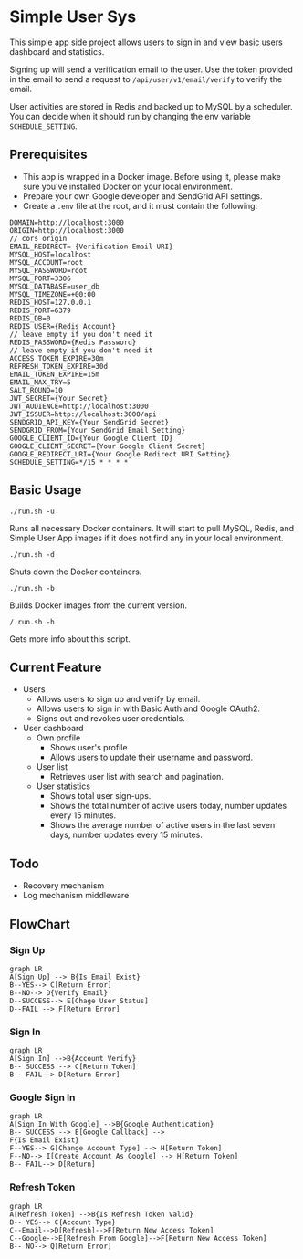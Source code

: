 # Simple User Sys
This simple app side project allows users to sign in and view basic users dashboard and statistics.

Signing up will send a verification email to the user. Use the token provided in the email to send a request to `/api/user/v1/email/verify` to verify the email.

User activities are stored in Redis and backed up to MySQL by a scheduler. You can decide when it should run by changing the env variable `SCHEDULE_SETTING`.

## Prerequisites
- This app is wrapped in a Docker image. Before using it, please make sure you've installed Docker on your local environment.
- Prepare your own Google developer and SendGrid API settings.
- Create a `.env` file at the root, and it must contain the following:
```
DOMAIN=http://localhost:3000
ORIGIN=http://localhost:3000
// cors origin
EMAIL_REDIRECT= {Verification Email URI}
MYSQL_HOST=localhost
MYSQL_ACCOUNT=root
MYSQL_PASSWORD=root
MYSQL_PORT=3306
MYSQL_DATABASE=user_db
MYSQL_TIMEZONE=+00:00
REDIS_HOST=127.0.0.1
REDIS_PORT=6379
REDIS_DB=0
REDIS_USER={Redis Account}
// leave empty if you don't need it
REDIS_PASSWORD={Redis Password}
// leave empty if you don't need it
ACCESS_TOKEN_EXPIRE=30m
REFRESH_TOKEN_EXPIRE=30d
EMAIL_TOKEN_EXPIRE=15m
EMAIL_MAX_TRY=5
SALT_ROUND=10
JWT_SECRET={Your Secret}
JWT_AUDIENCE=http://localhost:3000
JWT_ISSUER=http://localhost:3000/api
SENDGRID_API_KEY={Your SendGrid Secret}
SENDGRID_FROM={Your SendGrid Email Setting}
GOOGLE_CLIENT_ID={Your Google Client ID}
GOOGLE_CLIENT_SECRET={Your Google Client Secret}
GOOGLE_REDIRECT_URI={Your Google Redirect URI Setting}
SCHEDULE_SETTING=*/15 * * * *
```

## Basic Usage
 
	./run.sh -u  
Runs all necessary Docker containers. It will start to pull MySQL, Redis, and Simple User App images if it does not find any in your local environment.

	./run.sh -d
 Shuts down the Docker containers.

	./run.sh -b
Builds Docker images from the current version.

	/.run.sh -h
Gets more info about this script.

## Current Feature
- Users
	-   Allows users to sign up and verify by email.
	-   Allows users to sign in with Basic Auth and Google OAuth2.
	-   Signs out and revokes user credentials.
- User dashboard
	-  Own profile
	    - Shows user's profile
	    - Allows users to update their username and password.
	-  User list
	    -  Retrieves user list with search and pagination.
	-  User statistics
	    -  Shows total user sign-ups.
	    -  Shows the total number of active users today, number updates every 15 minutes.
	    -  Shows the average number of active users in the last seven days, number updates every 15 minutes.

## Todo
-  Recovery mechanism
-  Log mechanism middleware

## FlowChart
### Sign Up
```mermaid
graph LR
A[Sign Up] --> B{Is Email Exist} 
B--YES--> C[Return Error] 
B--NO--> D{Verify Email}
D--SUCCESS--> E[Chage User Status]
D--FAIL --> F[Return Error]
```

### Sign In
```mermaid
graph LR
A[Sign In] -->B{Account Verify}
B-- SUCCESS --> C[Return Token]
B-- FAIL--> D[Return Error]
```

### Google Sign In
```mermaid
graph LR
A[Sign In With Google] -->B{Google Authentication}
B-- SUCCESS --> E[Google Callback] -->
F{Is Email Exist}
F--YES--> G[Change Account Type] --> H[Return Token]
F--NO--> I[Create Account As Google] --> H[Return Token]
B-- FAIL--> D[Return]
```

### Refresh Token
```mermaid
graph LR
A[Refresh Token] -->B{Is Refresh Token Valid}
B-- YES--> C{Account Type}
C--Email-->D[Refresh]-->F[Return New Access Token]
C--Google-->E[Refresh From Google]-->F[Return New Access Token]
B-- NO--> Q[Return Error]
```
